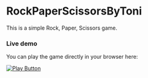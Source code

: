 # RockPaperScissorsByToni
This is a simple Rock, Paper, Scissors game.


### Live demo

You can play the game directly in your browser here:

[<img alt="Play Button" src="https://user-images.githubusercontent.com/130830276/232560757-da68c2e0-a014-4b05-a200-825b9b920670.png" />](https://replit.com/@ToniDrumev/RockPaperScissors#main.py)
